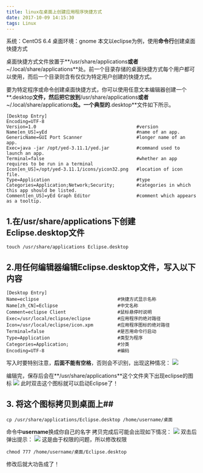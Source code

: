 ```yaml
---
title: linux在桌面上创建应用程序快捷方式
date: 2017-10-09 14:15:30
tags: Linux
---
```

系统：CentOS 6.4 桌面环境：gnome
本文以eclipse为例，使用**命令行**创建桌面快捷方式

<!--more-->

桌面快捷方式文件放置于**/usr/share/applications**或者**~/.local/share/applications**处。前一个目录存储的桌面快捷方式每个用户都可以使用，而后一个目录则含有仅仅为特定用户创建的快捷方式。

要为特定程序或命令创建桌面快捷方式，你可以使用任意文本编辑器创建一个**.desktop**文件，然后把它放到**/usr/share/applications**或者**~/.local/share/applications**处。一个典型的**.desktop**文件如下所示。


```
[Desktop Entry]
Encoding=UTF-8
Version=1.0                                     #version 
Name[en_US]=yEd                                 #name of an app.
GenericName=GUI Port Scanner                    #longer name of an app.
Exec=java -jar /opt/yed-3.11.1/yed.jar          #command used to launch an app.
Terminal=false                                  #whether an app requires to be run in a terminal
Icon[en_US]=/opt/yed-3.11.1/icons/yicon32.png   #location of icon file.
Type=Application                                #type
Categories=Application;Network;Security;        #categories in which this app should be listed.
Comment[en_US]=yEd Graph Editor                 #comment which appears as a tooltip.
```
## 1.在/usr/share/applications下创建Eclipse.desktop文件 ##
`touch /usr/share/applications Eclipse.desktop`

## 2.用任何编辑器编辑Eclipse.desktop文件，写入以下内容 ##

```
[Desktop Entry]
Name=eclipse                             #快捷方式显示名称
Name[zh_CN]=Eclipse                      #中文名称
Comment=eclipse Client                   #鼠标悬停时说明
Exec=/usr/local/eclipse/eclipse          #应用程序的绝对路径
Icon=/usr/local/eclipse/icon.xpm         #应用程序图标的绝对路径
Terminal=false                           #是否用命令行启动
Type=Application                         #类型为程序
Categories=Application;                  #分类
Encoding=UTF-8                           #编码
```
写入时要特别注意，**后面不能有空格**，否则会不识别，出现这种情况：
![](/images/快捷方式1.png)

编辑完，保存后会在**/usr/share/applications**这个文件夹下出现eclipse的图标
![](/images/快捷方式2.png)
此时双击这个图标就可以启动Eclipse了！

## 3. 将这个图标拷贝到桌面上##

`cp /usr/share/applications/Eclipse.desktop /home/username/桌面`

命令中**username**换成你自己的名字
拷贝完成后可能会出现如下情况：
![](/images/快捷方式3.png)
双击后弹出提示：
![](/images/快捷方式4.png)
这是由于权限的问题，所以修改权限

`chmod 777 /home/username/桌面/Eclipse.desktop`

修改后就大功告成了！
